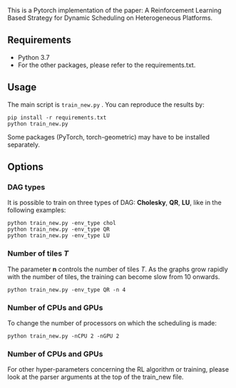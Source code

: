 This is a Pytorch implementation of the paper: A Reinforcement Learning Based Strategy for Dynamic Scheduling on Heterogeneous Platforms.


## Requirements

  * Python 3.7
  * For the other packages, please refer to the requirements.txt.


## Usage

The main script is `train_new.py` . You can reproduce the results by:
```
pip install -r requirements.txt
python train_new.py
```
Some packages (PyTorch, torch-geometric) may have to be installed separately.

## Options

### DAG types
It is possible to train on three types of DAG: **Cholesky**, **QR**, **LU**, like in the following examples:

```
python train_new.py -env_type chol
python train_new.py -env_type QR
python train_new.py -env_type LU
```
### Number of tiles *T*

The parameter **n** controls the number of tiles *T*. As the graphs grow rapidly with the number of tiles, the training can become slow from 10 onwards.
```
python train_new.py -env_type QR -n 4
```

### Number of CPUs and GPUs

To change the number of processors on which the scheduling is made:
```
python train_new.py -nCPU 2 -nGPU 2
```

### Number of CPUs and GPUs

For other hyper-parameters concerning the RL algorithm or training, please look at the parser arguments at the top of the train_new file.